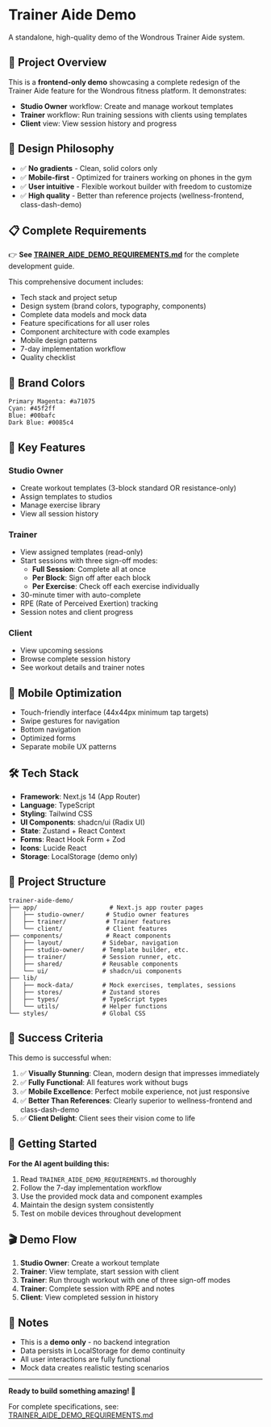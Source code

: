 # Trainer Aide Demo

A standalone, high-quality demo of the Wondrous Trainer Aide system.

## 🎯 Project Overview

This is a **frontend-only demo** showcasing a complete redesign of the Trainer Aide feature for the Wondrous fitness platform. It demonstrates:

- **Studio Owner** workflow: Create and manage workout templates
- **Trainer** workflow: Run training sessions with clients using templates
- **Client** view: View session history and progress

## 🎨 Design Philosophy

- ✅ **No gradients** - Clean, solid colors only
- ✅ **Mobile-first** - Optimized for trainers working on phones in the gym
- ✅ **User intuitive** - Flexible workout builder with freedom to customize
- ✅ **High quality** - Better than reference projects (wellness-frontend, class-dash-demo)

## 📋 Complete Requirements

👉 **See [TRAINER_AIDE_DEMO_REQUIREMENTS.md](./TRAINER_AIDE_DEMO_REQUIREMENTS.md)** for the complete development guide.

This comprehensive document includes:
- Tech stack and project setup
- Design system (brand colors, typography, components)
- Complete data models and mock data
- Feature specifications for all user roles
- Component architecture with code examples
- Mobile design patterns
- 7-day implementation workflow
- Quality checklist

## 🎨 Brand Colors

```
Primary Magenta: #a71075
Cyan: #45f2ff
Blue: #00bafc
Dark Blue: #0085c4
```

## 🚀 Key Features

### Studio Owner
- Create workout templates (3-block standard OR resistance-only)
- Assign templates to studios
- Manage exercise library
- View all session history

### Trainer
- View assigned templates (read-only)
- Start sessions with three sign-off modes:
  - **Full Session**: Complete all at once
  - **Per Block**: Sign off after each block
  - **Per Exercise**: Check off each exercise individually
- 30-minute timer with auto-complete
- RPE (Rate of Perceived Exertion) tracking
- Session notes and client progress

### Client
- View upcoming sessions
- Browse complete session history
- See workout details and trainer notes

## 📱 Mobile Optimization

- Touch-friendly interface (44x44px minimum tap targets)
- Swipe gestures for navigation
- Bottom navigation
- Optimized forms
- Separate mobile UX patterns

## 🛠️ Tech Stack

- **Framework**: Next.js 14 (App Router)
- **Language**: TypeScript
- **Styling**: Tailwind CSS
- **UI Components**: shadcn/ui (Radix UI)
- **State**: Zustand + React Context
- **Forms**: React Hook Form + Zod
- **Icons**: Lucide React
- **Storage**: LocalStorage (demo only)

## 📂 Project Structure

```
trainer-aide-demo/
├── app/                    # Next.js app router pages
│   ├── studio-owner/      # Studio owner features
│   ├── trainer/           # Trainer features
│   └── client/            # Client features
├── components/            # React components
│   ├── layout/           # Sidebar, navigation
│   ├── studio-owner/     # Template builder, etc.
│   ├── trainer/          # Session runner, etc.
│   ├── shared/           # Reusable components
│   └── ui/               # shadcn/ui components
├── lib/
│   ├── mock-data/        # Mock exercises, templates, sessions
│   ├── stores/           # Zustand stores
│   ├── types/            # TypeScript types
│   └── utils/            # Helper functions
└── styles/               # Global CSS
```

## 🎯 Success Criteria

This demo is successful when:

1. ✅ **Visually Stunning**: Clean, modern design that impresses immediately
2. ✅ **Fully Functional**: All features work without bugs
3. ✅ **Mobile Excellence**: Perfect mobile experience, not just responsive
4. ✅ **Better Than References**: Clearly superior to wellness-frontend and class-dash-demo
5. ✅ **Client Delight**: Client sees their vision come to life

## 📖 Getting Started

**For the AI agent building this:**

1. Read `TRAINER_AIDE_DEMO_REQUIREMENTS.md` thoroughly
2. Follow the 7-day implementation workflow
3. Use the provided mock data and component examples
4. Maintain the design system consistently
5. Test on mobile devices throughout development

## 🎬 Demo Flow

1. **Studio Owner**: Create a workout template
2. **Trainer**: View template, start session with client
3. **Trainer**: Run through workout with one of three sign-off modes
4. **Trainer**: Complete session with RPE and notes
5. **Client**: View completed session in history

## 📝 Notes

- This is a **demo only** - no backend integration
- Data persists in LocalStorage for demo continuity
- All user interactions are fully functional
- Mock data creates realistic testing scenarios

---

**Ready to build something amazing! 💪**

For complete specifications, see: [TRAINER_AIDE_DEMO_REQUIREMENTS.md](./TRAINER_AIDE_DEMO_REQUIREMENTS.md)
